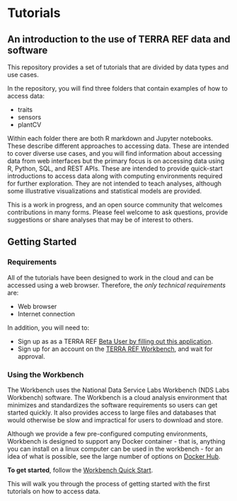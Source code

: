 
# Tutorials


## An introduction to the use of TERRA REF data and software

This repository provides a set of tutorials that are divided by data types and use cases. 

In the repository, you will find three folders that contain examples of how to access data:

* traits
* sensors
* plantCV

Within each folder there are both R markdown and Jupyter notebooks. These describe different approaches to accessing data. These are intended to cover diverse use cases, and you will find information about accessing data from web interfaces but the primary focus is on accessing data using R, Python, SQL, and REST APIs. These are intended to provide quick-start introductions to access data along with computing environments required for further exploration. They are not intended to teach analyses, although some illustrative visualizations and statistical models are provided.

This is a work in progress, and an open source community that welcomes contributions in many forms. Please feel welcome to ask questions, provide suggestions or share analyses that may be of interest to others.


## Getting Started

### Requirements

All of the tutorials have been designed to work in the cloud and can be accessed using a web browser. Therefore, the _only technical requirements_ are:
* Web browser
* Internet connection

In addition, you will need to:
* Sign up as as a TERRA REF [Beta User by filling out this application](http://terraref.org/beta).
* Sign up for an account on the [TERRA REF Workbench](https://www.workbench.terraref.org), and wait for approval.

### Using the Workbench

The Workbench uses the National Data Service Labs Workbench (NDS Labs Workbench) software. The Workbench is a cloud analysis environment that minimizes and standardizes the software requirements so users can get started quickly. It also provides access to large files and databases that would otherwise be slow and impractical for users to download and store. 

Although we provide a few pre-configured computing environments, Workbench is designed to support any Docker container - that is, anything you can install on a linux computer can be used in the workbench - for an idea of what is possible, see the large number of options on [Docker Hub](https://hub.docker.com/explore/).

**To get started**, follow the [Workbench Quick Start](https://htmlpreview.github.io/?https://github.com/terraref/tutorials/blob/master/workbench/ndslabs_workbench_intro.html).

This will walk you through the process of getting started with the first tutorials on how to access data.
